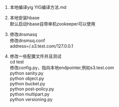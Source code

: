 1. 本地编译yig YIG编译方法.md  

2. 本地安装hbase  
   默认启动hbase自带单机zookeeper可以使用  
   
3. 修改dnsmasq  
   修改dnsmsq.conf  
   address=/.s3.test.com/127.0.0.1  
   
4. 修改一些配置文件并且测试  
   cd test  
   修改config.py，指向本地endpointer,例如s3.test.com  
   python sanity.py  
   python object.py  
   python bucket.py  
   python post-policy.py  
   python multipart.py  
   python versioning.py  